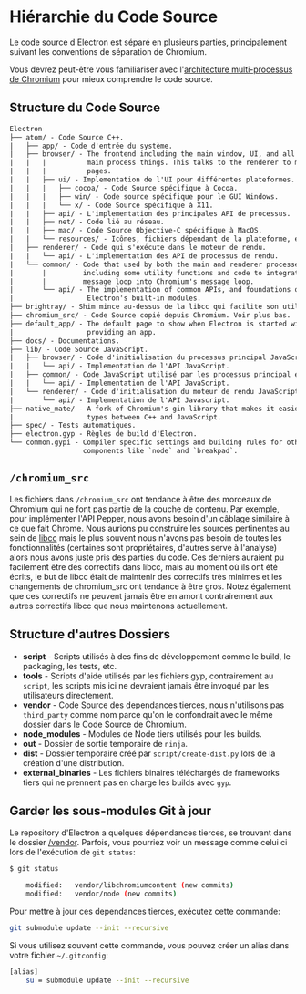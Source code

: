 # Hiérarchie du Code Source

Le code source d'Electron est séparé en plusieurs parties, principalement suivant les conventions de séparation de Chromium.

Vous devrez peut-être vous familiariser avec l'[architecture multi-processus de Chromium](https://dev.chromium.org/developers/design-documents/multi-process-architecture) pour mieux comprendre le code source.

## Structure du Code Source

```diff
Electron
├── atom/ - Code Source C++.
|   ├── app/ - Code d'entrée du système.
|   ├── browser/ - The frontend including the main window, UI, and all of the
|   |   |          main process things. This talks to the renderer to manage web
|   |   |          pages.
|   |   ├── ui/ - Implementation de l'UI pour différentes plateformes.
|   |   |   ├── cocoa/ - Code Source spécifique à Cocoa.
|   |   |   ├── win/ - Code source spécifique pour le GUI Windows.
|   |   |   └── x/ - Code Source spécifique à X11.
|   |   ├── api/ - L'implementation des principales API de processus.
|   |   ├── net/ - Code lié au réseau.
|   |   ├── mac/ - Code Source Objective-C spécifique à MacOS.
|   |   └── resources/ - Icônes, fichiers dépendant de la plateforme, etc.
|   ├── renderer/ - Code qui s'exécute dans le moteur de rendu.
|   |   └── api/ - L'implementation des API de processus de rendu.
|   └── common/ - Code that used by both the main and renderer processes,
|       |         including some utility functions and code to integrate node's
|       |         message loop into Chromium's message loop.
|       └── api/ - The implementation of common APIs, and foundations of
|                  Electron's built-in modules.
├── brightray/ - Shim mince au-dessus de la libcc qui facilite son utilisation.
├── chromium_src/ - Code Source copié depuis Chromium. Voir plus bas.
├── default_app/ - The default page to show when Electron is started without
|                  providing an app.
├── docs/ - Documentations.
├── lib/ - Code Source JavaScript.
|   ├── browser/ - Code d'initialisation du processus principal JavaScript.
|   |   └── api/ - Implementation de l'API JavaScript.
|   ├── common/ - Code JavaScript utilisé par les processus principal et le moteur de rendu
|   |   └── api/ - Implementation de l'API JavaScript.
|   └── renderer/ - Code d'initialisation du moteur de rendu JavaScript.
|       └── api/ - Implementation de l'API Javascript.
├── native_mate/ - A fork of Chromium's gin library that makes it easier to marshal
|                  types between C++ and JavaScript.
├── spec/ - Tests automatiques.
├── electron.gyp - Règles de build d'Electron.
└── common.gypi - Compiler specific settings and building rules for other
                  components like `node` and `breakpad`.
```

## `/chromium_src`

Les fichiers dans `/chromium_src` ont tendance à être des morceaux de Chromium qui ne font pas partie de la couche de contenu. Par exemple, pour implémenter l'API Pepper, nous avons besoin d'un câblage similaire à ce que fait Chrome. Nous aurions pu construire les sources pertinentes au sein de [libcc](../glossary.md#libchromiumcontent) mais le plus souvent nous n'avons pas besoin de toutes les fonctionnalités (certaines sont propriétaires, d'autres serve à l'analyse) alors nous avons juste pris des parties du code. Ces derniers auraient pu facilement être des correctifs dans libcc, mais au moment où ils ont été écrits, le but de libcc était de maintenir des correctifs très minimes et les changements de chromium_src ont tendance à être gros. Notez également que ces correctifs ne peuvent jamais être en amont contrairement aux autres correctifs libcc que nous maintenons actuellement.

## Structure d'autres Dossiers

* **script** - Scripts utilisés à des fins de développement comme le build, le packaging, les tests, etc.
* **tools** - Scripts d'aide utilisés par les fichiers gyp, contrairement au `script`, les scripts mis ici ne devraient jamais être invoqué par les utilisateurs directement.
* **vendor** - Code Source des dependances tierces, nous n'utilisons pas `third_party` comme nom parce qu'on le confondrait avec le même dossier dans le Code Source de Chromium.
* **node_modules** - Modules de Node tiers utilisés pour les builds.
* **out** - Dossier de sortie temporaire de `ninja`.
* **dist** - Dossier temporaire créé par `script/create-dist.py` lors de la création d'une distribution.
* **external_binaries** - Les fichiers binaires téléchargés de frameworks tiers qui ne prennent pas en charge les builds avec `gyp`.

## Garder les sous-modules Git à jour

Le repository d'Electron a quelques dépendances tierces, se trouvant dans le dossier [/vendor](https://github.com/electron/electron/tree/master/vendor). Parfois, vous pourriez voir un message comme celui ci lors de l'exécution de `git status`:

```sh
$ git status

    modified:   vendor/libchromiumcontent (new commits)
    modified:   vendor/node (new commits)
```

Pour mettre à jour ces dependances tierces, exécutez cette commande:

```sh
git submodule update --init --recursive
```

Si vous utilisez souvent cette commande, vous pouvez créer un alias dans votre fichier `~/.gitconfig`:

```sh
[alias]
    su = submodule update --init --recursive
```